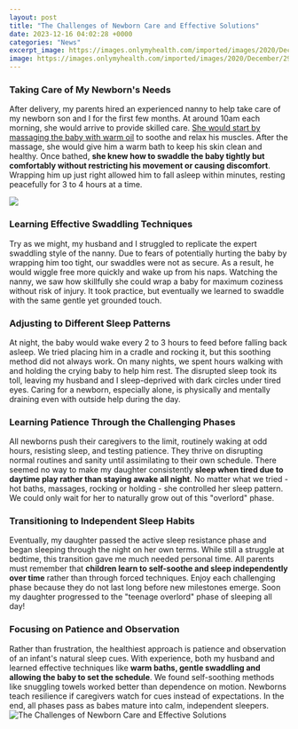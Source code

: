 ```yaml
---
layout: post
title: "The Challenges of Newborn Care and Effective Solutions"
date: 2023-12-16 04:02:28 +0000
categories: "News"
excerpt_image: https://images.onlymyhealth.com/imported/images/2020/December/29_Dec_2020/big-NC.jpg
image: https://images.onlymyhealth.com/imported/images/2020/December/29_Dec_2020/big-NC.jpg
---
```


### Taking Care of My Newborn's Needs
After delivery, my parents hired an experienced nanny to help take care of my newborn son and I for the first few months. At around 10am each morning, she would arrive to provide skilled care. [She would start by massaging the baby with warm oil](https://store.fi.io.vn/collection/puppy) to soothe and relax his muscles. After the massage, she would give him a warm bath to keep his skin clean and healthy. Once bathed, **she knew how to swaddle the baby tightly but comfortably without restricting his movement or causing discomfort**. Wrapping him up just right allowed him to fall asleep within minutes, resting peacefully for 3 to 4 hours at a time.

![](https://img.emedihealth.com/wp-content/uploads/2021/05/tips-for-taking-care-of-a-newborn-baby-feat.jpg)
### Learning Effective Swaddling Techniques  
Try as we might, my husband and I struggled to replicate the expert swaddling style of the nanny. Due to fears of potentially hurting the baby by wrapping him too tight, our swaddles were not as secure. As a result, he would wiggle free more quickly and wake up from his naps. Watching the nanny, we saw how skillfully she could wrap a baby for maximum coziness without risk of injury. It took practice, but eventually we learned to swaddle with the same gentle yet grounded touch.
### Adjusting to Different Sleep Patterns
At night, the baby would wake every 2 to 3 hours to feed before falling back asleep. We tried placing him in a cradle and rocking it, but this soothing method did not always work. On many nights, we spent hours walking with and holding the crying baby to help him rest. The disrupted sleep took its toll, leaving my husband and I sleep-deprived with dark circles under tired eyes. Caring for a newborn, especially alone, is physically and mentally draining even with outside help during the day.
### Learning Patience Through the Challenging Phases  
All newborns push their caregivers to the limit, routinely waking at odd hours, resisting sleep, and testing patience. They thrive on disrupting normal routines and sanity until assimilating to their own schedule. There seemed no way to make my daughter consistently **sleep when tired due to daytime play rather than staying awake all night**. No matter what we tried - hot baths, massages, rocking or holding - she controlled her sleep pattern. We could only wait for her to naturally grow out of this "overlord" phase. 
### Transitioning to Independent Sleep Habits
Eventually, my daughter passed the active sleep resistance phase and began sleeping through the night on her own terms. While still a struggle at bedtime, this transition gave me much needed personal time. All parents must remember that **children learn to self-soothe and sleep independently over time** rather than through forced techniques. Enjoy each challenging phase because they do not last long before new milestones emerge. Soon my daughter progressed to the "teenage overlord" phase of sleeping all day!
### Focusing on Patience and Observation 
Rather than frustration, the healthiest approach is patience and observation of an infant's natural sleep cues. With experience, both my husband and learned effective techniques like **warm baths, gentle swaddling and allowing the baby to set the schedule**. We found self-soothing methods like snuggling towels worked better than dependence on motion. Newborns teach resilience if caregivers watch for cues instead of expectations. In the end, all phases pass as babes mature into calm, independent sleepers.
![The Challenges of Newborn Care and Effective Solutions](https://images.onlymyhealth.com/imported/images/2020/December/29_Dec_2020/big-NC.jpg)